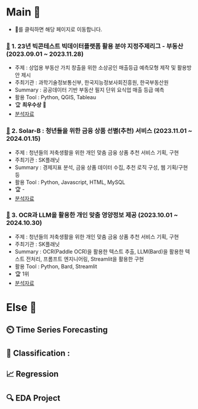 # Main 🚀

* 🔗를 클릭하면 해당 페이지로 이동합니다.

### [🔗](https://github.com/Lee-han-seok/Data-Competition/tree/main/%E2%98%85%5B23.12%5D%20%EB%B9%85%EC%BD%98%ED%85%8C%EC%8A%A4%ED%8A%B8%20%ED%94%8C%EB%9E%AB%ED%8F%BC%ED%99%9C%EC%9A%A9%EB%B6%84%EC%95%BC%20%EC%A7%80%EC%A0%95%EC%A3%BC%EC%A0%9C%EB%A6%AC%EA%B7%B8(%EB%B6%80%EB%8F%99%EC%82%B0)) 1. 23년 빅콘테스트 빅데이터플랫폼 활용 분야 지정주제리그 - 부동산 (2023.09.01 ~ 2023.11.28)
  - 주제 : 상업용 부동산 가치 창출을 위한 소상공인 매출등급 예측모형 제작 및 활용방안 제시
  - 주최기관 : 과학기술정보통신부, 한국지능정보사회진흥원, 한국부동산원
  - Summary : 공공데이터 기반 부동산 필지 단위 요식업 매출 등급 예측
  - 활용 Tool : Python, QGIS, Tableau
  - :trophy: **최우수상** 🥈
  - [분석자료](https://github.com/Lee-han-seok/Data-Competition/blob/main/%E2%98%85%5B23.12%5D%20%EB%B9%85%EC%BD%98%ED%85%8C%EC%8A%A4%ED%8A%B8%20%ED%94%8C%EB%9E%AB%ED%8F%BC%ED%99%9C%EC%9A%A9%EB%B6%84%EC%95%BC%20%EC%A7%80%EC%A0%95%EC%A3%BC%EC%A0%9C%EB%A6%AC%EA%B7%B8(%EB%B6%80%EB%8F%99%EC%82%B0)/%EC%9A%B0%EB%A6%AC4Lee_%EC%B5%9C%EC%A2%85%EB%B0%9C%ED%91%9C%EC%9E%90%EB%A3%8C.pdf)

### [🔗](https://github.com/Lee-han-seok/Solar_B) 2. Solar-B : 청년들을 위한 금융 상품 선별(추천) 서비스 (2023.11.01 ~ 2024.01.15)
  - 주제 : 청년들의 저축생활을 위한 개인 맞춤 금융 상품 추천 서비스 기획, 구현
  - 주최기관 : SK플래닛
  - Summary : 경제지표 분석, 금융 상품 데이터 수집, 추천 로직 구성, 웹 기획/구현 등
  - 활용 Tool : Python, Javascript, HTML, MySQL
  - :trophy: -
  - [분석자료](https://github.com/Lee-han-seok/Solar_B/blob/main/SOLAR_B-%EC%B5%9C%EC%A2%85%EB%B0%9C%ED%91%9C.pdf)

### [🔗](https://github.com/Lee-han-seok/nutrition_advisor) 3. OCR과 LLM을 활용한 개인 맞춤 영양정보 제공 (2023.10.01 ~ 2024.10.30)
  - 주제 : 청년들의 저축생활을 위한 개인 맞춤 금융 상품 추천 서비스 기획, 구현
  - 주최기관 : SK플래닛
  - Summary : OCR(Paddle OCR)을 활용한 텍스트 추출, LLM(Bard)을 활용한 텍스트 전처리, 프롬프트 엔지니어링, Streamlit을 활용한 구현
  - 활용 Tool : Python, Bard, Streamlit
  - :trophy: 1위
  - [분석자료](https://github.com/Lee-han-seok/nutrition_advisor/blob/main/%EC%98%81%EC%96%91%EB%B0%95%EC%82%AC%EB%A5%BC%20%EC%95%84%EC%84%B8%EC%9A%94_%EC%B5%9C%EC%A2%85%EB%B0%9C%ED%91%9C.pdf)

# Else 🌈 

## ⏲️ Time Series Forecasting




## 🎯 Classification :



## 📈 Regression


## 🔍 EDA Project












